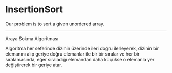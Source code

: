 # InsertionSort
Our problem is to sort a given unordered array.
________________________________________________

Araya Sokma Algoritması

Algoritma her seferinde dizinin üzerinde ileri doğru ilerleyerek, dizinin bir elemanını alıp geriye doğru elemanlar ile bir bir sıralar ve her bir sıralamasında, eğer sıraladığı elemandan daha küçükse o elemanla yer değiştirerek bir geriye atar.
